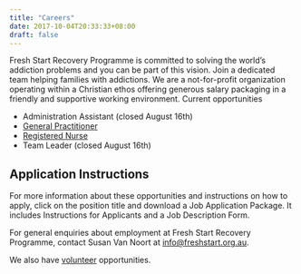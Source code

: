 ```yaml
---
title: "Careers"
date: 2017-10-04T20:33:33+08:00
draft: false
---
```


Fresh Start Recovery Programme is committed to solving the world’s addiction problems and you can be part of this vision. Join a dedicated team helping families with addictions. We are a not-for-profit organization operating within a Christian ethos offering generous salary packaging in a friendly and supportive working environment.
Current opportunities

* Administration Assistant (closed August 16th)
* [General Practitioner](/docs/JDF/GP.pdf)
* [Registered Nurse](/docs/JDF/RN.pdf)
* Team Leader (closed August 16th)

## Application Instructions

For more information about these opportunities and instructions on how to apply, click on the position title and download a Job Application Package. It includes Instructions for Applicants and a Job Description Form.

For general enquiries about employment at Fresh Start Recovery Programme, contact Susan Van Noort at [info@freshstart.org.au](mailto:info@freshstart.org.au).

We also have [volunteer](/support/volunteer) opportunities.
